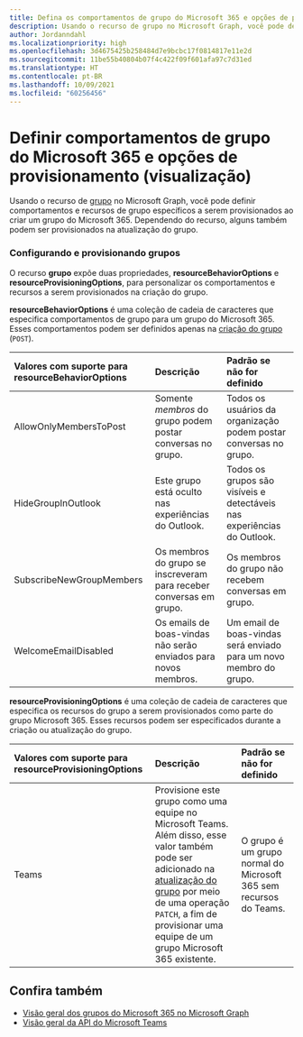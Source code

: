 ```yaml
---
title: Defina os comportamentos de grupo do Microsoft 365 e opções de provisionamento
description: Usando o recurso de grupo no Microsoft Graph, você pode definir comportamentos e recursos de grupo específicos para provisionar ao criar um grupo do Microsoft 365.
author: Jordanndahl
ms.localizationpriority: high
ms.openlocfilehash: 3d4675425b258484d7e9bcbc17f0814817e11e2d
ms.sourcegitcommit: 11be55b40804b07f4c422f09f601afa97c7d31ed
ms.translationtype: HT
ms.contentlocale: pt-BR
ms.lasthandoff: 10/09/2021
ms.locfileid: "60256456"
---
```

# <a name="set-microsoft-365-group-behaviors-and-provisioning-options-preview"></a>Definir comportamentos de grupo do Microsoft 365 e opções de provisionamento (visualização)

Usando o recurso de [grupo](/graph/api/resources/group) no Microsoft Graph, você pode definir comportamentos e recursos de grupo específicos a serem provisionados ao criar um grupo do Microsoft 365. Dependendo do recurso, alguns também podem ser provisionados na atualização do grupo.

### <a name="configuring-and-provisioning-groups"></a>Configurando e provisionando grupos

O recurso **grupo** expõe duas propriedades, **resourceBehaviorOptions** e **resourceProvisioningOptions**, para personalizar os comportamentos e recursos a serem provisionados na criação do grupo. 

**resourceBehaviorOptions** é uma coleção de cadeia de caracteres que especifica comportamentos de grupo para um grupo do Microsoft 365. Esses comportamentos podem ser definidos apenas na [criação do grupo](/graph/api/group-post-groups) (`POST`).

| Valores com suporte para resourceBehaviorOptions   |Descrição|Padrão se não for definido|
|:---------------|:--------|:-----------|
| AllowOnlyMembersToPost|Somente *membros* do grupo podem postar conversas no grupo.|Todos os usuários da organização podem postar conversas no grupo.|
| HideGroupInOutlook|Este grupo está oculto nas experiências do Outlook.|Todos os grupos são visíveis e detectáveis nas experiências do Outlook.|
| SubscribeNewGroupMembers|Os membros do grupo se inscreveram para receber conversas em grupo. |Os membros do grupo não recebem conversas em grupo.|
| WelcomeEmailDisabled|Os emails de boas-vindas não serão enviados para novos membros.|Um email de boas-vindas será enviado para um novo membro do grupo.|

**resourceProvisioningOptions** é uma coleção de cadeia de caracteres que especifica os recursos do grupo a serem provisionados como parte do grupo Microsoft 365. Esses recursos podem ser especificados durante a criação ou atualização do grupo.

| Valores com suporte para resourceProvisioningOptions   |Descrição| Padrão se não for definido |
|:---------------|:--------|:------------|
| Teams|Provisione este grupo como uma equipe no Microsoft Teams. Além disso, esse valor também pode ser adicionado na [atualização do grupo](/graph/api/group-update) por meio de uma operação `PATCH`, a fim de provisionar uma equipe de um grupo Microsoft 365 existente.| O grupo é um grupo normal do Microsoft 365 sem recursos do Teams.|


## <a name="see-also"></a>Confira também

- [Visão geral dos grupos do Microsoft 365 no Microsoft Graph](office365-groups-concept-overview.md)
- [Visão geral da API do Microsoft Teams](teams-concept-overview.md)
